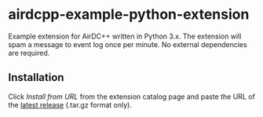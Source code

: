 # airdcpp-example-python-extension

Example extension for AirDC++ written in Python 3.x. The extension will spam a message to event log once per minute. No external dependencies are required.

## Installation

Click *Install from URL* from the extension catalog page and paste the URL of the [latest release](https://github.com/airdcpp-web/airdcpp-example-python-extension/releases) (.tar.gz format only).